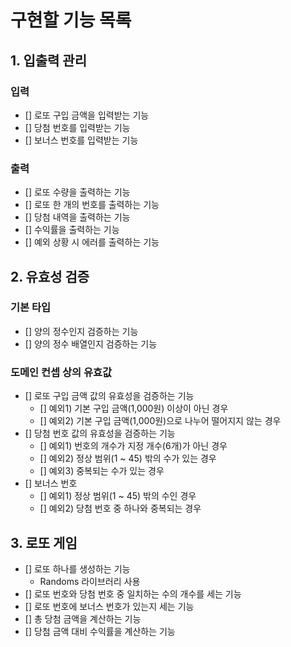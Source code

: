 # 구현할 기능 목록

## 1. 입출력 관리
### 입력
- [] 로또 구입 금액을 입력받는 기능
- [] 당첨 번호를 입력받는 기능
- [] 보너스 번호를 입력받는 기능

### 출력
- [] 로또 수량을 출력하는 기능
- [] 로또 한 개의 번호를 출력하는 기능
- [] 당첨 내역을 출력하는 기능
- [] 수익률을 출력하는 기능
- [] 예외 상황 시 에러를 출력하는 기능


## 2. 유효성 검증
### 기본 타입
- [] 양의 정수인지 검증하는 기능
- [] 양의 정수 배열인지 검증하는 기능
### 도메인 컨셉 상의 유효값 
- [] 로또 구입 금액 값의 유효성을 검증하는 기능
  - [] 예외1) 기본 구입 금액(1,000원) 이상이 아닌 경우
  - [] 예외2) 기본 구입 금액(1,000원)으로 나누어 떨어지지 않는 경우
- [] 당첨 번호 값의 유효성을 검증하는 기능
  - [] 예외1) 번호의 개수가 지정 개수(6개)가 아닌 경우
  - [] 예외2) 정상 범위(1 ~ 45) 밖의 수가 있는 경우
  - [] 예외3) 중복되는 수가 있는 경우
- [] 보너스 번호
  - [] 예외1) 정상 범위(1 ~ 45) 밖의 수인 경우
  - [] 예외2) 당첨 번호 중 하나와 중복되는 경우

    
## 3. 로또 게임
- [] 로또 하나를 생성하는 기능
  - Randoms 라이브러리 사용
- [] 로또 번호와 당첨 번호 중 일치하는 수의 개수를 세는 기능
- [] 로또 번호에 보너스 번호가 있는지 세는 기능
- [] 총 당첨 금액을 계산하는 기능
- [] 당첨 금액 대비 수익률을 계산하는 기능